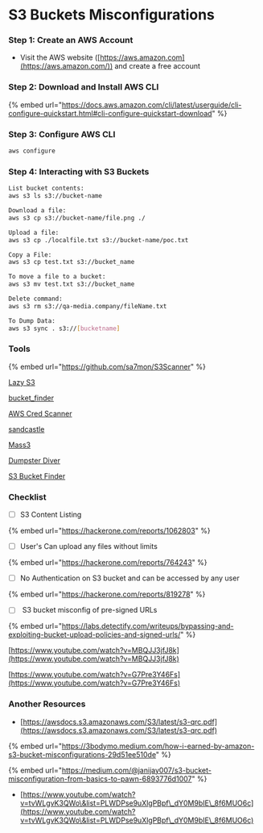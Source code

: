 # S3 Buckets Misconfigurations

### **Step** **1**: Create an AWS Account

* Visit the AWS website ([https://aws.amazon.com](https://aws.amazon.com/)) and create a free account

### **Step** **2**: Download and Install AWS CLI

{% embed url="https://docs.aws.amazon.com/cli/latest/userguide/cli-configure-quickstart.html#cli-configure-quickstart-download" %}

### **Step** **3:** Configure AWS CLI

```sh
aws configure
```

### **Step** **4**: Interacting with S3 Buckets

```sh
List bucket contents: 
aws s3 ls s3://bucket-name

Download a file: 
aws s3 cp s3://bucket-name/file.png ./

Upload a file: 
aws s3 cp ./localfile.txt s3://bucket-name/poc.txt

Copy a File:
aws s3 cp test.txt s3://bucket_name

To move a file to a bucket:
aws s3 mv test.txt s3://bucket_name

Delete command:
aws s3 rm s3://qa-media.company/fileName.txt

To Dump Data:
aws s3 sync . s3://[bucketname]
```

### Tools

{% embed url="https://github.com/sa7mon/S3Scanner" %}

[Lazy S3](https://github.com/nahamsec/lazy-s3)

[bucket\_finder](https://github.com/michenriksen/bucket\_finder)

[AWS Cred Scanner](https://github.com/netgusto/awsbucketdump)

[sandcastle](https://github.com/0xdabbad00/sandcastle)

[Mass3](https://github.com/eth0izzle/mass3)

[Dumpster Diver](https://github.com/securing/DumpsterDiver)

[S3 Bucket Finder](https://github.com/gwen001/s3-buckets-finder)

### Checklist

* [ ] S3 Content Listing

{% embed url="https://hackerone.com/reports/1062803" %}

* [ ] User's Can upload any files without limits&#x20;

{% embed url="https://hackerone.com/reports/764243" %}

* [ ] No Authentication on S3 bucket and can be accessed by any user

{% embed url="https://hackerone.com/reports/819278" %}

* [ ] &#x20;S3 bucket misconfig of pre-signed URLs

{% embed url="https://labs.detectify.com/writeups/bypassing-and-exploiting-bucket-upload-policies-and-signed-urls/" %}

[https://www.youtube.com/watch?v=MBQJJ3jfJ8k](https://www.youtube.com/watch?v=MBQJJ3jfJ8k)

[https://www.youtube.com/watch?v=G7Pre3Y46Fs](https://www.youtube.com/watch?v=G7Pre3Y46Fs)

### Another Resources

* [https://awsdocs.s3.amazonaws.com/S3/latest/s3-qrc.pdf](https://awsdocs.s3.amazonaws.com/S3/latest/s3-qrc.pdf) &#x20;

{% embed url="https://3bodymo.medium.com/how-i-earned-by-amazon-s3-bucket-misconfigurations-29d51ee510de" %}

{% embed url="https://medium.com/@janijay007/s3-bucket-misconfiguration-from-basics-to-pawn-6893776d1007" %}

* [https://www.youtube.com/watch?v=tvWLgvK3QWo\&list=PLWDPse9uXlgPBpf\_dY0M9bIE\_8f6MUO6c](https://www.youtube.com/watch?v=tvWLgvK3QWo\&list=PLWDPse9uXlgPBpf\_dY0M9bIE\_8f6MUO6c)
